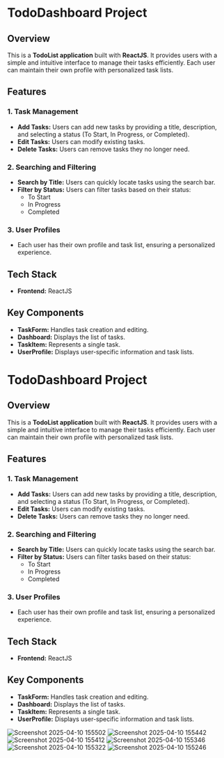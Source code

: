 # TodoDashboard Project

## Overview
This is a **TodoList application** built with **ReactJS**. It provides users with a simple and intuitive interface to manage their tasks efficiently. Each user can maintain their own profile with personalized task lists.

## Features
### 1. Task Management
- **Add Tasks:** Users can add new tasks by providing a title, description, and selecting a status (To Start, In Progress, or Completed).
- **Edit Tasks:** Users can modify existing tasks.
- **Delete Tasks:** Users can remove tasks they no longer need.

### 2. Searching and Filtering
- **Search by Title:** Users can quickly locate tasks using the search bar.
- **Filter by Status:** Users can filter tasks based on their status:
  - To Start
  - In Progress
  - Completed

### 3. User Profiles
- Each user has their own profile and task list, ensuring a personalized experience.

## Tech Stack
- **Frontend:** ReactJS

## Key Components
- **TaskForm:** Handles task creation and editing.
- **Dashboard:** Displays the list of tasks.
- **TaskItem:** Represents a single task.
- **UserProfile:** Displays user-specific information and task lists.


# TodoDashboard Project

## Overview
This is a **TodoList application** built with **ReactJS**. It provides users with a simple and intuitive interface to manage their tasks efficiently. Each user can maintain their own profile with personalized task lists.

## Features
### 1. Task Management
- **Add Tasks:** Users can add new tasks by providing a title, description, and selecting a status (To Start, In Progress, or Completed).
- **Edit Tasks:** Users can modify existing tasks.
- **Delete Tasks:** Users can remove tasks they no longer need.

### 2. Searching and Filtering
- **Search by Title:** Users can quickly locate tasks using the search bar.
- **Filter by Status:** Users can filter tasks based on their status:
  - To Start
  - In Progress
  - Completed

### 3. User Profiles
- Each user has their own profile and task list, ensuring a personalized experience.

## Tech Stack
- **Frontend:** ReactJS

## Key Components
- **TaskForm:** Handles task creation and editing.
- **Dashboard:** Displays the list of tasks.
- **TaskItem:** Represents a single task.
- **UserProfile:** Displays user-specific information and task lists.





![Screenshot 2025-04-10 155502](https://github.com/user-attachments/assets/4b034fd5-782d-4f89-865c-80e74d3b7b6e)
![Screenshot 2025-04-10 155442](https://github.com/user-attachments/assets/11e10f60-59a4-4d49-812e-18d2bfae408a)
![Screenshot 2025-04-10 155412](https://github.com/user-attachments/assets/832a8d78-d7ed-4040-b398-0799fad3649c)
![Screenshot 2025-04-10 155346](https://github.com/user-attachments/assets/b3a8302a-8847-4dc9-8ec5-1b24c15db6b7)
![Screenshot 2025-04-10 155322](https://github.com/user-attachments/assets/916c9c2a-6776-4b23-a4d9-7ded71ef7441)
![Screenshot 2025-04-10 155246](https://github.com/user-attachments/assets/7e46177c-847d-4aae-84d4-3e31652a3204)










